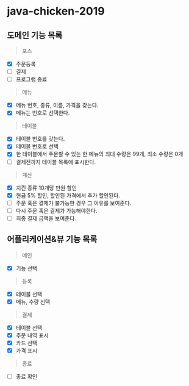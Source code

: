 # java-chicken-2019

## 도메인 기능 목록
 > 포스
 - [X] 주문등록
 - [ ] 결제
 - [ ] 프로그램 종료
 > 메뉴
 - [X] 메뉴 번호, 종류, 이름, 가격을 갖는다.
 - [X] 메뉴는 번호로 선택한다.
 > 테이블
 - [X] 테이블 번호를 갖는다.
 - [X] 테이블 번호로 선택
 - [X] 한 테이블에서 주문할 수 있는 한 메뉴의 최대 수량은 99개, 최소 수량은 0개
 - [ ] 결제전까지 테이블 목록에 표시한다.
 > 계산
 - [X] 치킨 종류 10개당 만원 할인
 - [X] 현금 5% 할인, 할인된 가격에서 추가 할인된다.
 - [ ] 주문 혹은 결제가 불가능한 경우 그 이유를 보여준다.
 - [ ] 다시 주문 혹은 결제가 가능해야한다.
 - [ ] 최종 결제 금액을 보여준다.
 
## 어플리케이션&뷰 기능 목록
 > 메인
 - [X] 기능 선택
 > 등록
 - [X] 테이블 선택
 - [X] 메뉴, 수량 선택
 > 결제
 - [X] 테이블 선택
 - [X] 주문 내역 표시
 - [X] 카드 선택
 - [X] 가격 표시
 > 종료
 - [ ] 종료 확인